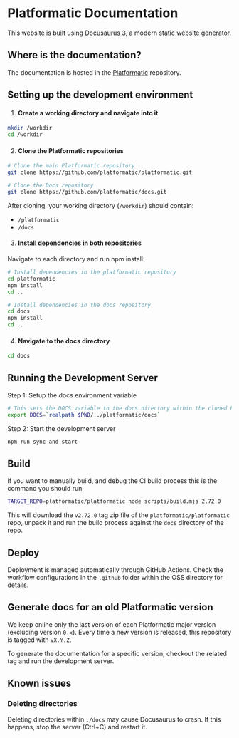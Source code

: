 # Platformatic Documentation

This website is built using [Docusaurus 3](https://docusaurus.io/), a modern static website generator.

## Where is the documentation?

The documentation is hosted in the [Platformatic](https://github.com/platformatic/platformatic/tree/main/docs) repository.

## Setting up the development environment

1. #### Create a working directory and navigate into it

```bash
mkdir /workdir
cd /workdir
```

2. #### Clone the Platformatic repositories

```bash
# Clone the main Platformatic repository
git clone https://github.com/platformatic/platformatic.git

# Clone the Docs repository
git clone https://github.com/platformatic/docs.git
```

After cloning, your working directory (`/workdir`) should contain:

- `/platformatic`
- `/docs`

3. #### Install dependencies in both repositories

Navigate to each directory and run npm install:

```bash
# Install dependencies in the platformatic repository
cd platformatic
npm install
cd ..

# Install dependencies in the docs repository
cd docs
npm install
cd ..
```

4. #### Navigate to the docs directory

```bash
cd docs
```

## Running the Development Server

Step 1: Setup the docs environment variable

```bash
# This sets the DOCS variable to the docs directory within the cloned Platformatic repository
export DOCS=`realpath $PWD/../platformatic/docs`
```

Step 2: Start the development server

```bash
npm run sync-and-start
```

## Build

If you want to manually build, and debug the CI build process this is the command you should run

```bash
TARGET_REPO=platformatic/platformatic node scripts/build.mjs 2.72.0
```

This will download the `v2.72.0` tag zip file of the `platformatic/platformatic` repo, unpack it and run the build process against the `docs` directory of the repo.

## Deploy

Deployment is managed automatically through GitHub Actions. Check the workflow configurations in the `.github` folder within the OSS directory for details.

## Generate docs for an old Platformatic version

We keep online only the last version of each Platformatic major version (excluding version `0.x`).
Every time a new version is released, this repository is tagged with `vX.Y.Z`.

To generate the documentation for a specific version, checkout the related tag and run the development server.

## Known issues

### Deleting directories

Deleting directories within `./docs` may cause Docusaurus to crash. If this happens, stop the server (Ctrl+C) and restart it.
